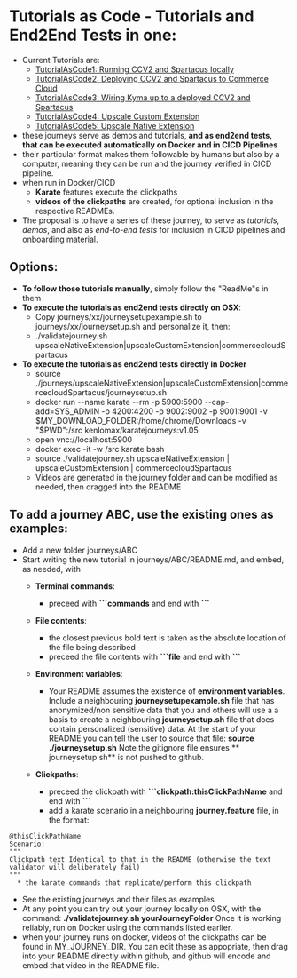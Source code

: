 # Tutorials as Code - Tutorials and End2End Tests in one:
- Current Tutorials are:
  - [TutorialAsCode1: Running CCV2 and Spartacus locally](journeys/TutorialAsCode1LocalCCV2AndSpartacus)
  - [TutorialAsCode2: Deploying CCV2 and Spartacus to Commerce Cloud](journeys/TutorialAsCode2DeployCCV2AndSpartacusToCommerceCloud)
  - [TutorialAsCode3: Wiring Kyma up to a deployed CCV2 and Spartacus](journeys/TutorialAsCode3WiringUpKymaWithYourDeployedSpartacus)
  - [TutorialAsCode4: Upscale Custom Extension](journeys/TutorialAsCodeUpscaleCustomExtension)
  - [TutorialAsCode5: Upscale Native Extension](journeys/TutorialAsCodeUpscaleNativeExtension)
- these journeys serve as demos and tutorials, **and  as end2end tests, that can be executed automatically on Docker and in CICD Pipelines** 
- their particular format makes them followable by humans but also by a computer, meaning they can be run and the journey verified in CICD pipeline.
- when run in Docker/CICD
  - **Karate** features execute the clickpaths 
  - **videos of the clickpaths** are created, for optional inclusion in the respective READMEs.
- The proposal is to have a series of these journey, to  serve as *tutorials*, *demos*, and also as *end-to-end tests* for inclusion in CICD pipelines and onboarding material.

## Options:
  - **To follow those tutorials manually**, simply follow the "ReadMe"s in them
  - **To execute the tutorials as end2end tests directly on OSX**:
    - Copy journeys/xx/journeysetupexample.sh to journeys/xx/journeysetup.sh and personalize it, then:
    - ./validatejourney.sh upscaleNativeExtension|upscaleCustomExtension|commercecloudSpartacus
  - **To execute the tutorials as end2end tests directly in Docker**
    - source ./journeys/upscaleNativeExtension|upscaleCustomExtension|commercecloudSpartacus/journeysetup.sh 
    - docker run --name karate --rm -p 5900:5900 --cap-add=SYS_ADMIN -p 4200:4200 -p 9002:9002 -p 9001:9001 -v $MY_DOWNLOAD_FOLDER:/home/chrome/Downloads -v "$PWD":/src kenlomax/karatejourneys:v1.05
    - open vnc://localhost:5900
    - docker exec -it -w /src karate bash
    - source ./validatejourney.sh upscaleNativeExtension | upscaleCustomExtension | commercecloudSpartacus
    - Videos are generated in the journey folder and can be modified as needed, then dragged into the README

## To add a journey ABC, use the existing ones as examples:
  - Add a new folder journeys/ABC
  - Start writing the new tutorial in journeys/ABC/README.md, and embed, as needed,  with
    - **Terminal commands**:
      -  preceed with **\```commands** and end with **\```** 
    - **File contents**:
      - the closest previous bold text is taken as the absolute location of the file being described
      - preceed the file contents with **\```file** and end with **\```**
    - **Environment variables**: 
      - Your README assumes the existence of **environment variables**. Include a neighbouring **journeysetupexample.sh** file that has anonymized/non sensitive data that you and others will use a a basis to create a neighbouring **journeysetup.sh** file that does contain personalized (sensitive) data. At the start of your README you can tell the user to source that file: **source ./journeysetup.sh**  Note the gitignore file ensures ** journeysetup sh** is not pushed to github. 

    - **Clickpaths**:
      - preceed the clickpath with  **\```clickpath:thisClickPathName** and end with  **\```**
      - add a karate scenario in a neighbouring **journey.feature** file, in the format:
```     
@thisClickPathName
Scenario:
"""
Clickpath text Identical to that in the README (otherwise the text validator will deliberately fail)
"""
  * the karate commands that replicate/perform this clickpath
```
  - See the existing journeys and their files as examples
  - At any point you can try out your journey locally on OSX, with the command:
  **./validatejourney.sh yourJourneyFolder**  Once it is working reliably, run on Docker using the commands listed earlier.
  - when your journey runs on docker, videos of the clickpaths can be found in MY_JOURNEY_DIR. You can edit these as appopriate, then drag into your README directly within github, and github will encode and embed that video in the README file.

